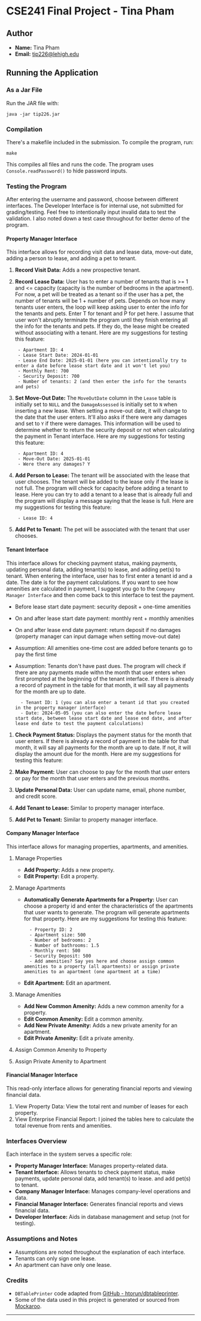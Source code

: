 # CSE241 Final Project - Tina Pham

## Author
- **Name:** Tina Pham
- **Email:** [tip226@lehigh.edu](mailto:tip226@lehigh.edu)

## Running the Application

### As a Jar File
Run the JAR file with:
```
java -jar tip226.jar
```

### Compilation
There's a makefile included in the submission. To compile the program, run:
```
make
```

This compiles all files and runs the code. The program uses `Console.readPassword()` to hide password inputs.

### Testing the Program
After entering the username and password, choose between different interfaces. The Developer Interface is for internal use, not submitted for grading/testing. Feel free to intentionally input invalid data to test the validation. I also noted down a test case throughout for better demo of the program.

#### Property Manager Interface
This interface allows for recording visit data and lease data, move-out date, adding a person to lease, and adding a pet to tenant.

1. **Record Visit Data:** Adds a new prospective tenant.

2. **Record Lease Data:** User has to enter a number of tenants that is >= 1 and <= capacity (capacity is the number of bedrooms in the apartment). For now, a pet will be treated as a tenant so if the user has a pet, the number of tenants will be 1 + number of pets. Depends on how many tenants user enters, the loop will keep asking user to enter the info for the tenants and pets. Enter T for tenant and P for pet here. I assume that user won't abruptly terminate the program until they finish entering all the info for the tenants and pets. If they do, the lease might be created without associating with a tenant. Here are my suggestions for testing this feature:

        - Apartment ID: 4
        - Lease Start Date: 2024-01-01 
        - Lease End Date: 2025-01-01 (here you can intentionally try to enter a date before lease start date and it won't let you)
        - Monthly Rent: 700
        - Security Deposit: 700
        - Number of tenants: 2 (and then enter the info for the tenants and pets)

3. **Set Move-Out Date:** The `MoveOutDate` column in the `Lease` table is initially set to `NULL` and the `DamageAssessed` is initially set to `N` when inserting a new lease. When setting a move-out date, it will change to the date that the user enters. It'll also asks if there were any damages and set to `Y` if there were damages. This information will be used to determine whether to return the security deposit or not when calculating the payment in Tenant interface. Here are my suggestions for testing this feature:

        - Apartment ID: 4
        - Move-Out Date: 2025-01-01
        - Were there any damages? Y

4. **Add Person to Lease:** The tenant will be associated with the lease that user chooses. The tenant will be added to the lease only if the lease is not full. The program will check for capacity before adding a tenant to lease. Here you can try to add a tenant to a lease that is already full and the program will display a message saying that the lease is full. Here are my suggestions for testing this feature:

        - Lease ID: 4

5. **Add Pet to Tenant:** The pet will be associated with the tenant that user chooses.

#### Tenant Interface
This interface allows for checking payment status, making payments, updating personal data, adding tenant(s) to lease, and adding pet(s) to tenant. When entering the interface, user has to first enter a tenant id and a date. The date is for the payment calculations. If you want to see how amenities are calculated in payment, I suggest you go to the `Company Manager Interface` and then come back to this interface to test the payment.
- Before lease start date payment: security deposit + one-time amenities
- On and after lease start date payment: monthly rent + monthly amenities
- On and after lease end date payment: return deposit if no damages (property manager can input damage when setting move-out date)
- Assumption: All amenities one-time cost are added before tenants go to pay the first time
- Assumption: Tenants don't have past dues. The program will check if there are any payments made withn the month that user enters when first prompted at the beginning of the tenant interface. If there is already a record of payment in the table for that month, it will say all payments for the month are up to date.

        - Tenant ID: 1 (you can also enter a tenant id that you created in the property manager interface)
        - Date: 2024-05-05 (you can also enter the date before lease start date, between lease start date and lease end date, and after lease end date to test the payment calculations)

1. **Check Payment Status:** Displays the payment status for the month that user enters. If there is already a record of payment in the table for that month, it will say all payments for the month are up to date. If not, it will display the amount due for the month. Here are my suggestions for testing this feature:

2. **Make Payment:** User can choose to pay for the month that user enters or pay for the month that user enters and the previous months.

3. **Update Personal Data:** User can update name, email, phone number, and credit score. 

4. **Add Tenant to Lease:** Similar to property manager interface.

5. **Add Pet to Tenant:** Similar to property manager interface.

#### Company Manager Interface
This interface allows for managing properties, apartments, and amenities.

1. Manage Properties
    - **Add Property:** Adds a new property.
    - **Edit Property:** Edit a property.
2. Manage Apartments
    - **Automatically Generate Apartments for a Property:** User can choose a property id and enter the characteristics of the apartments that user wants to generate. The program will generate apartments for that property. Here are my suggestions for testing this feature:

            - Property ID: 2
            - Apartment size: 500
            - Number of bedrooms: 2
            - Number of bathrooms: 1.5
            - Monthly rent: 500
            - Security Deposit: 500
            - Add amenities? Say yes here and choose assign common amenities to a property (all apartments) or assign private amenities to an apartment (one apartment at a time)

    - **Edit Apartment:** Edit an apartment.

3. Manage Amenities
    - **Add New Common Amenity:** Adds a new common amenity for a property.
    - **Edit Common Amenity:** Edit a common amenity.
    - **Add New Private Amenity:** Adds a new private amenity for an apartment.
    - **Edit Private Amenity:** Edit a private amenity.

4. Assign Common Amenity to Property

5. Assign Private Amenity to Apartment

#### Financial Manager Interface
This read-only interface allows for generating financial reports and viewing financial data.

1. View Property Data: View the total rent and number of leases for each property.
2. View Enterprise Financial Report: I joined the tables here to calculate the total revenue from rents and amenities.

### Interfaces Overview
Each interface in the system serves a specific role:

- **Property Manager Interface:** Manages property-related data.
- **Tenant Interface:** Allows tenants to check payment status, make payments, update personal data, add tenant(s) to lease. and add pet(s) to tenant.
- **Company Manager Interface:** Manages company-level operations and data.
- **Financial Manager Interface:** Generates financial reports and views financial data.
- **Developer Interface:** Aids in database management and setup (not for testing).

### Assumptions and Notes
- Assumptions are noted throughout the explanation of each interface.
- Tenants can only sign one lease.
- An apartment can have only one lease.

### Credits
- `DBTablePrinter` code adapted from [GitHub - htorun/dbtableprinter](https://github.com/htorun/dbtableprinter).
- Some of the data used in this project is generated or sourced from [Mockaroo](https://www.mockaroo.com/).

---
